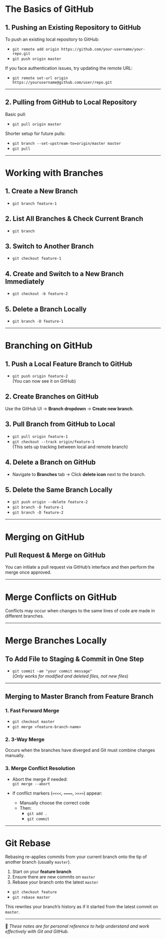 # The Basics of GitHub

## 1. Pushing an Existing Repository to GitHub

To push an existing local repository to GitHub:

- `git remote add origin https://github.com/your-username/your-repo.git`
- `git push origin master`

If you face authentication issues, try updating the remote URL:

- `git remote set-url origin https://yourusername@github.com/user/repo.git`

---

## 2. Pulling from GitHub to Local Repository

Basic pull:

- `git pull origin master`

Shorter setup for future pulls:

- `git branch --set-upstream-to=origin/master master`
- `git pull`

---

# Working with Branches

## 1. Create a New Branch

- `git branch feature-1`

## 2. List All Branches & Check Current Branch

- `git branch`

## 3. Switch to Another Branch

- `git checkout feature-1`

## 4. Create and Switch to a New Branch Immediately

- `git checkout -b feature-2`

## 5. Delete a Branch Locally

- `git branch -D feature-1`

---

# Branching on GitHub

## 1. Push a Local Feature Branch to GitHub

- `git push origin feature-2`  
(You can now see it on GitHub)

## 2. Create Branches on GitHub

Use the GitHub UI → **Branch dropdown** → **Create new branch**.

## 3. Pull Branch from GitHub to Local

- `git pull origin feature-1`
- `git checkout --track origin/feature-1`  
(This sets up tracking between local and remote branch)

## 4. Delete a Branch on GitHub

- Navigate to **Branches** tab → Click **delete icon** next to the branch.

## 5. Delete the Same Branch Locally

- `git push origin --delete feature-2`
- `git branch -D feature-1`
- `git branch -D feature-2`

---

# Merging on GitHub

## Pull Request & Merge on GitHub

You can initiate a pull request via GitHub’s interface and then perform the merge once approved.

---

# Merge Conflicts on GitHub

Conflicts may occur when changes to the same lines of code are made in different branches.

---

# Merge Branches Locally

## To Add File to Staging & Commit in One Step

- `git commit -am "your commit message"`  
(*Only works for modified and deleted files, not new files*)

---

## Merging to Master Branch from Feature Branch

### 1. Fast Forward Merge

- `git checkout master`
- `git merge <feature-branch-name>`

### 2. 3-Way Merge

Occurs when the branches have diverged and Git must combine changes manually.

### 3. Merge Conflict Resolution

- Abort the merge if needed:  
  `git merge --abort`

- If conflict markers (`<<<<`, `====`, `>>>>`) appear:
  - Manually choose the correct code
  - Then:
    - `git add .`
    - `git commit`

---

# Git Rebase

Rebasing re-applies commits from your current branch onto the tip of another branch (usually `master`).

1. Start on your **feature branch**
2. Ensure there are new commits on `master`
3. Rebase your branch onto the latest `master`

- `git checkout feature`
- `git rebase master`

This rewrites your branch’s history as if it started from the latest commit on `master`.

---

📌 _These notes are for personal reference to help understand and work effectively with Git and GitHub._
